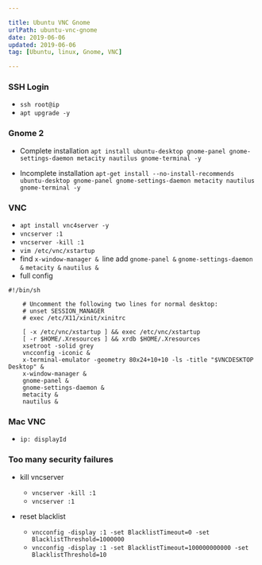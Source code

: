 ```yaml
---

title: Ubuntu VNC Gnome
urlPath: ubuntu-vnc-gnome
date: 2019-06-06
updated: 2019-06-06
tag: [Ubuntu, linux, Gnome, VNC]

---
```


### SSH Login
* `ssh root@ip`
* `apt upgrade -y`

### Gnome 2
* Complete installation
 `apt install ubuntu-desktop gnome-panel gnome-settings-daemon metacity nautilus gnome-terminal -y`

* Incomplete installation `apt-get install --no-install-recommends ubuntu-desktop gnome-panel gnome-settings-daemon metacity nautilus gnome-terminal -y`

<!-- more -->

### VNC

* `apt install vnc4server -y`
* `vncserver :1`
* `vncserver -kill :1`
* `vim /etc/vnc/xstartup`
* find `x-window-manager & `line add
 `gnome-panel &`
`gnome-settings-daemon &`
`metacity &`
`nautilus &`
* full config

```
#!/bin/sh
 	 
 	# Uncomment the following two lines for normal desktop:
 	# unset SESSION_MANAGER
 	# exec /etc/X11/xinit/xinitrc
 	 
 	[ -x /etc/vnc/xstartup ] && exec /etc/vnc/xstartup
 	[ -r $HOME/.Xresources ] && xrdb $HOME/.Xresources
 	xsetroot -solid grey 
 	vncconfig -iconic &
 	x-terminal-emulator -geometry 80x24+10+10 -ls -title "$VNCDESKTOP Desktop" &
 	x-window-manager &
 	gnome-panel &
 	gnome-settings-daemon &
 	metacity &
 	nautilus &
```
### Mac VNC
* `ip: displayId`

### Too many security failures
* kill vncserver
   * `vncserver -kill :1`
   * `vncserver :1`

* reset blacklist
   * `vncconfig -display :1 -set BlacklistTimeout=0 -set BlacklistThreshold=1000000`
   * `vncconfig -display :1 -set BlacklistTimeout=100000000000 -set BlacklistThreshold=10`


 
